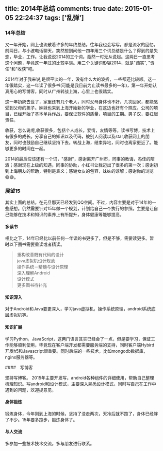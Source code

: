 title: 2014年总结
comments: true
date: 2015-01-05 22:24:37
tags: ['乱弹']
---


### 14年总结

又一年开始，网上也流散着许多的年终总结，往年我也会写写，都是流水的回忆。前两日，与小波电话聊天，突然想到问他一四年用三个词总结是什么？得到的是失恋，毕业，工作。让我说说2014的三个词，竟然一时无从说起。这两日一直思考这个问题，毕竟这一年过的比较平淡。用三个关键词形容2014，就是"踏实", "责任"和"收获"吧。

<!--more-->

2014年对于我来说,是很平淡的一年，没有什么大的波折，一些都还比较顺。这一年很踏实，这一年读了很多书(可能是我目前为止读书最多的一年)，第一年开始认真用心的写博客，同时从广州转战上海，心里上也很踏实。

这一年奶奶去世了，家里还有几个老人，同时父母身体也不好，几次回家，都能感受到父母的担子。妹妹也来到上海开始新的学业，在这边也好有个照应。公司的项目，已经开始了基本单兵作战，要保证软件的质量，项目的工期。男子汉，要扛起责任。

收获，怎么说呢,收获很多，包括个人成长，爱情，友情等等。读书写博，技术上有很多的成长。分享自己的知识以及代码，被别人阅读以及star,收获网上的朋友，同时也鼓励自己继续坚持下去。转战上海，结束异地，同时也离家更近了。能够更多的时间在一起。


2014的最后应该还有一个词，"感谢"，感谢离开广州市，同事的教诲，冯佳的陪酒；感谢现在上级的知遇，同事的协助，小红书让我迈出了很多的第一次；感谢初到上海朋友的帮助，特别是袁义；感谢女友的包容，妹妹的谅解；感谢你的浏览😄😄。


### 展望15

其实上面的总结，在元旦那天已经发到QQ空间。不过，内容主要是对于14年的一些感想。仍然需要针对15年做一个规划，计划给自己一个执行的参照。主要是让自己能够在技术和知识的素养上有所提升，身体健康等能够提高。

#### 多读书

相比之下，14年已经比以前任何一年读的书更多了，但是不够，需要读更多。暂时以下图书需要重读或者精读。

>重构改善既有代码的设计    
>java虚拟机设计规范    
>操作系统－精髓与设计原理   
>深入理解Android    
>设计模式   
>更多图书待补充    

#### 知识深入

对于Android和Java要更深入，学习java虚拟机，操作系统原理，android系统底层虚拟机等。

#### 知识扩展

学习Python，JavaScript，这两门语言其实已经会了一点，但是要学习，保证工作能够顺利使用，毕竟现在客户端开发都需要服务端的支持，同时客户端Hybird开发h5和Javascript很重要。同时后端的一些技术，比如mongodb数据库，nginx服务器等。

####　写博客

坚持写博客。
2015年主要开发写，android各种组件的详细使用，帮助自己整理梳理知识。写android和设计模式，主要深入熟悉设计模式，同时写自己在工作中遇到的问题，欢迎提意见。

#### 身体锻炼

锻炼身体，今年刚到上海的时候，坚持了没走两次，天冷后就不跑了，身体已经胖了不少。15年要多跑步，锻炼身体了。

#### 与人交流

多参加一些技术技术交流，多与朋友进行联系。


